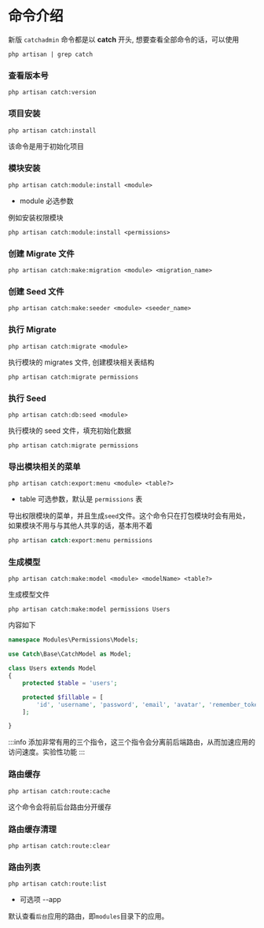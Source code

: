 # 命令介绍

新版 `catchadmin` 命令都是以 **catch** 开头, 想要查看全部命令的话，可以使用

```shell
php artisan | grep catch
```

### 查看版本号

```shell
php artisan catch:version
```

### 项目安装

```shell
php artisan catch:install
```

该命令是用于初始化项目

### 模块安装

```shell
php artisan catch:module:install <module>
```

- module 必选参数

例如安装权限模块

```shell
php artisan catch:module:install <permissions>
```

### 创建 Migrate 文件

```shell
php artisan catch:make:migration <module> <migration_name>
```

### 创建 Seed 文件

```shell
php artisan catch:make:seeder <module> <seeder_name>
```

### 执行 Migrate

```shell
php artisan catch:migrate <module>
```

执行模块的 migrates 文件, 创建模块相关表结构

```shell
php artisan catch:migrate permissions
```

### 执行 Seed

```shell
php artisan catch:db:seed <module>
```

执行模块的 seed 文件，填充初始化数据

```shell
php artisan catch:migrate permissions
```

### 导出模块相关的菜单

```shell
php artisan catch:export:menu <module> <table?>
```

- table 可选参数，默认是 `permissions` 表

导出权限模块的菜单，并且生成`seed`文件。这个命令只在打包模块时会有用处，如果模块不用与与其他人共享的话，基本用不着

```php
php artisan catch:export:menu permissions
```

### 生成模型

```shell
php artisan catch:make:model <module> <modelName> <table?>
```

生成模型文件

```shell
php artisan catch:make:model permissions Users
```

内容如下

```php
namespace Modules\Permissions\Models;

use Catch\Base\CatchModel as Model;

class Users extends Model
{
    protected $table = 'users';

    protected $fillable = [
        'id', 'username', 'password', 'email', 'avatar', 'remember_token', 'department_id', 'creator_id', 'status', 'login_ip', 'login_at', 'created_at', 'updated_at', 'deleted_at',
    ];

}
```

:::info
添加非常有用的三个指令，这三个指令会分离前后端路由，从而加速应用的访问速度。实验性功能
:::

### 路由缓存

```shell
php artisan catch:route:cache
```

这个命令会将前后台路由分开缓存

### 路由缓存清理

```shell
php artisan catch:route:clear
```

### 路由列表

```shell
php artisan catch:route:list
```

- 可选项 --app

默认查看`后台`应用的路由，即`modules`目录下的应用。
